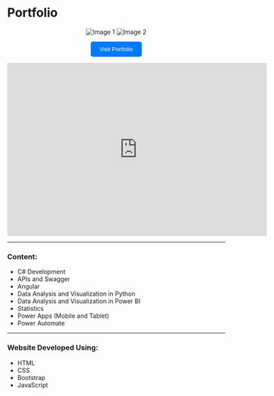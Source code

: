 # Portfolio

<p align="center">
  <img src="https://github.com/tassiogomes/Portfolio/assets/62346384/e402c002-91fc-4c1b-b848-74213484508a" alt="Image 1">
  <img src="https://github.com/tassiogomes/Portfolio/assets/62346384/3595bd3a-d280-4f36-918b-10117f567119" alt="Image 2">
</p>

<p align="center">
  <a href="https://tassiogomes.github.io/Portfolio/" target="_blank">
    <button style="padding: 10px 20px; background-color: #007bff; color: #fff; border: none; border-radius: 5px; cursor: pointer;">Visit Portfolio</button>
  </a>
</p>

<iframe title="Portfolio" width="600" height="400" src="https://tassiogomes.github.io/Portfolio/" frameborder="0" allowfullscreen></iframe>


---

### Content:

- C# Development
- APIs and Swagger
- Angular
- Data Analysis and Visualization in Python
- Data Analysis and Visualization in Power BI
- Statistics
- Power Apps (Mobile and Tablet)
- Power Automate

---

### Website Developed Using:

- HTML
- CSS
- Bootstrap
- JavaScript
